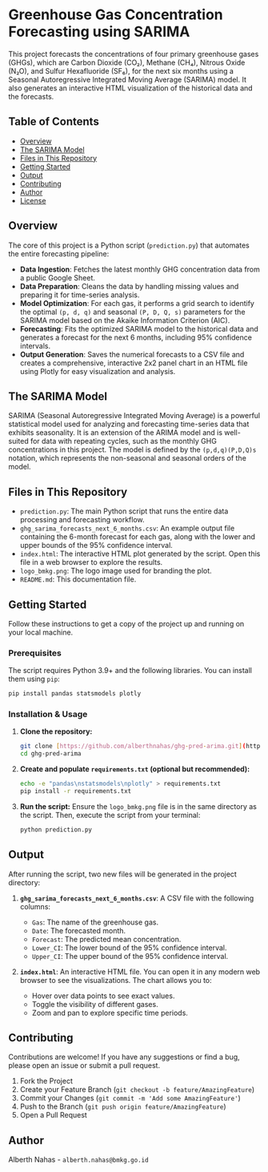 # Greenhouse Gas Concentration Forecasting using SARIMA

This project forecasts the concentrations of four primary greenhouse gases (GHGs), which are Carbon Dioxide (CO₂), Methane (CH₄), Nitrous Oxide (N₂O), and Sulfur Hexafluoride (SF₆), for the next six months using a Seasonal Autoregressive Integrated Moving Average (SARIMA) model. It also generates an interactive HTML visualization of the historical data and the forecasts.


## Table of Contents
* [Overview](#overview)
* [The SARIMA Model](#the-sarima-model)
* [Files in This Repository](#files-in-this-repository)
* [Getting Started](#getting-started)
* [Output](#output)
* [Contributing](#contributing)
* [Author](#author)
* [License](#license)


## Overview
The core of this project is a Python script (`prediction.py`) that automates the entire forecasting pipeline:

* **Data Ingestion**: Fetches the latest monthly GHG concentration data from a public Google Sheet.
* **Data Preparation**: Cleans the data by handling missing values and preparing it for time-series analysis.
* **Model Optimization**: For each gas, it performs a grid search to identify the optimal `(p, d, q)` and seasonal `(P, D, Q, s)` parameters for the SARIMA model based on the Akaike Information Criterion (AIC).
* **Forecasting**: Fits the optimized SARIMA model to the historical data and generates a forecast for the next 6 months, including 95% confidence intervals.
* **Output Generation**: Saves the numerical forecasts to a CSV file and creates a comprehensive, interactive 2x2 panel chart in an HTML file using Plotly for easy visualization and analysis.


## The SARIMA Model
SARIMA (Seasonal Autoregressive Integrated Moving Average) is a powerful statistical model used for analyzing and forecasting time-series data that exhibits seasonality. It is an extension of the ARIMA model and is well-suited for data with repeating cycles, such as the monthly GHG concentrations in this project. The model is defined by the `(p,d,q)(P,D,Q)s` notation, which represents the non-seasonal and seasonal orders of the model.


## Files in This Repository
* `prediction.py`: The main Python script that runs the entire data processing and forecasting workflow.
* `ghg_sarima_forecasts_next_6_months.csv`: An example output file containing the 6-month forecast for each gas, along with the lower and upper bounds of the 95% confidence interval.
* `index.html`: The interactive HTML plot generated by the script. Open this file in a web browser to explore the results.
* `logo_bmkg.png`: The logo image used for branding the plot.
* `README.md`: This documentation file.


## Getting Started
Follow these instructions to get a copy of the project up and running on your local machine.

### Prerequisites
The script requires Python 3.9+ and the following libraries. You can install them using `pip`:
```bash
pip install pandas statsmodels plotly
```

### Installation & Usage
1.  **Clone the repository:**
    ```bash
    git clone [https://github.com/alberthnahas/ghg-pred-arima.git](https://github.com/alberthnahas/ghg-pred-arima.git)
    cd ghg-pred-arima
    ```
2.  **Create and populate `requirements.txt` (optional but recommended):**
    ```bash
    echo -e "pandas\nstatsmodels\nplotly" > requirements.txt
    pip install -r requirements.txt
    ```
3.  **Run the script:**
    Ensure the `logo_bmkg.png` file is in the same directory as the script. Then, execute the script from your terminal:
    ```bash
    python prediction.py
    ```


## Output
After running the script, two new files will be generated in the project directory:

1.  **`ghg_sarima_forecasts_next_6_months.csv`**: A CSV file with the following columns:
    * `Gas`: The name of the greenhouse gas.
    * `Date`: The forecasted month.
    * `Forecast`: The predicted mean concentration.
    * `Lower_CI`: The lower bound of the 95% confidence interval.
    * `Upper_CI`: The upper bound of the 95% confidence interval.

2.  **`index.html`**: An interactive HTML file. You can open it in any modern web browser to see the visualizations. The chart allows you to:
    * Hover over data points to see exact values.
    * Toggle the visibility of different gases.
    * Zoom and pan to explore specific time periods.


## Contributing
Contributions are welcome! If you have any suggestions or find a bug, please open an issue or submit a pull request.

1.  Fork the Project
2.  Create your Feature Branch (`git checkout -b feature/AmazingFeature`)
3.  Commit your Changes (`git commit -m 'Add some AmazingFeature'`)
4.  Push to the Branch (`git push origin feature/AmazingFeature`)
5.  Open a Pull Request


## Author
Alberth Nahas - `alberth.nahas@bmkg.go.id`
